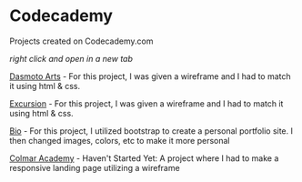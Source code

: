 # Codecademy
 Projects created on Codecademy.com
 
_right click and open in a new tab_

[Dasmoto Arts](https://tiffin-filion.github.io/codecademy/dasmoto-arts/index.html) - For this project, I was given a wireframe and I had to match it using html & css.

[Excursion](https://tiffin-filion.github.io/codecademy/excursion/index.html) - For this project, I was given a wireframe and I had to match it using html & css.

[Bio](https://tiffin-filion.github.io/codecademy/bio/index.html) - For this project, I utilized bootstrap to create a personal portfolio site. I then changed images, colors, etc to make it more personal

[Colmar Academy](https://tiffin-filion.github.io/codecademy/colmar-academy/index.html) - Haven't Started Yet: A project where I had to make a responsive landing page utilizing a wireframe


